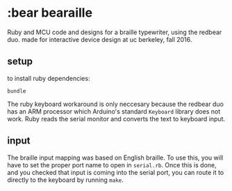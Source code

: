 :bear bearaille
===============

Ruby and MCU code and designs for a braille typewriter, using the redbear duo.
made for interactive device design at uc berkeley, fall 2016.


## setup

to install ruby dependencies:

    bundle

The ruby keyboard workaround is only neccesary because the redbear duo has an
ARM processor which Arduino's standard `Keyboard` library does not work. Ruby
reads the serial monitor and converts the text to keyboard input.


## input

The braille input mapping was based on English braille. To use this, you will
have to set the proper port name to open in `serial.rb`. Once this is done, and
you checked that input is coming into the serial port,  you can route it to
directly to the keyboard by running `make`.

